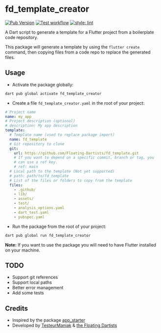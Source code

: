 # fd_template_creator

[![Pub Version](https://img.shields.io/pub/v/fd_template_creator)](https://pub.dev/packages/fd_template_creator)
[![Test workflow](https://github.com/Floating-Dartists/fd_template_creator/actions/workflows/dart.yml/badge.svg)](https://github.com/Floating-Dartists/fd_template_creator/actions/workflows/dart.yml)
[![style: lint](https://img.shields.io/badge/style-lint-4BC0F5.svg)](https://pub.dev/packages/lint)

A Dart script to generate a template for a Flutter project from a boilerplate code repository.

This package will generate a template by using the `flutter create` command, then copying files from a code repo to replace the generated files.

## Usage

* Activate the package globally:

```bash
dart pub global activate fd_template_creator
```

* Create a file `fd_template_creator.yaml` in the root of your project:

```yaml
# Project name
name: my_app
# Project description (optional)
# description: My app description
template:
  # Template name (used to replace package import)
  name: fd_template
  # Git repository to clone
  git:
    url: https://github.com/Floating-Dartists/fd_template.git
    # If you want to depend on a specific commit, branch or tag, you
    # can use a ref key.
    # ref: main
  # Local path to the template (Not yet supported)
  # path: path/to/fd_template
  # List of the files or folders to copy from the template
  files:
    - .github/
    - lib/
    - assets/
    - test/
    - analysis_options.yaml
    - dart_test.yaml
    - pubspec.yaml
```

* Run the package from the root of your project:

```bash
dart pub global run fd_template_creator
```

**Note:** If you want to use the package you will need to have Flutter installed on your machine.

## TODO

* Support git references
* Support local paths
* Better error management
* Add some tests

## Credits

* Inspired by the package [app_starter](https://pub.dev/packages/app_starter)
* Developed by [TesteurManiak](https://github.com/TesteurManiak) & [the Floating Dartists](https://github.com/Floating-Dartists)
